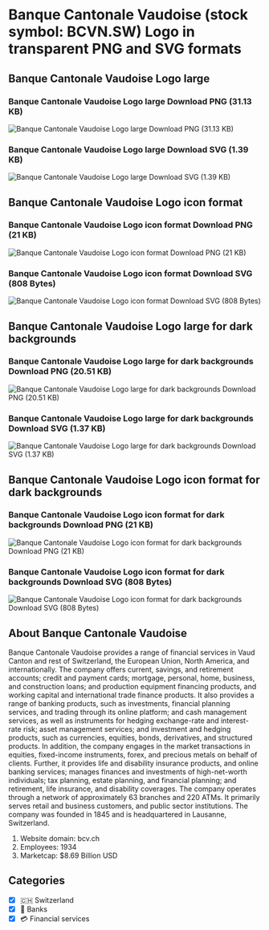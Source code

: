 # Banque Cantonale Vaudoise (stock symbol: BCVN.SW) Logo in transparent PNG and SVG formats

## Banque Cantonale Vaudoise Logo large

### Banque Cantonale Vaudoise Logo large Download PNG (31.13 KB)

![Banque Cantonale Vaudoise Logo large Download PNG (31.13 KB)](/img/orig/BCVN.SW_BIG-a46c77c1.png)

### Banque Cantonale Vaudoise Logo large Download SVG (1.39 KB)

![Banque Cantonale Vaudoise Logo large Download SVG (1.39 KB)](/img/orig/BCVN.SW_BIG-cead6d45.svg)

## Banque Cantonale Vaudoise Logo icon format

### Banque Cantonale Vaudoise Logo icon format Download PNG (21 KB)

![Banque Cantonale Vaudoise Logo icon format Download PNG (21 KB)](/img/orig/BCVN.SW-cd3a8556.png)

### Banque Cantonale Vaudoise Logo icon format Download SVG (808 Bytes)

![Banque Cantonale Vaudoise Logo icon format Download SVG (808 Bytes)](/img/orig/BCVN.SW-ecffc2dd.svg)

## Banque Cantonale Vaudoise Logo large for dark backgrounds

### Banque Cantonale Vaudoise Logo large for dark backgrounds Download PNG (20.51 KB)

![Banque Cantonale Vaudoise Logo large for dark backgrounds Download PNG (20.51 KB)](/img/orig/BCVN.SW_BIG.D-06866034.png)

### Banque Cantonale Vaudoise Logo large for dark backgrounds Download SVG (1.37 KB)

![Banque Cantonale Vaudoise Logo large for dark backgrounds Download SVG (1.37 KB)](/img/orig/BCVN.SW_BIG.D-33fca699.svg)

## Banque Cantonale Vaudoise Logo icon format for dark backgrounds

### Banque Cantonale Vaudoise Logo icon format for dark backgrounds Download PNG (21 KB)

![Banque Cantonale Vaudoise Logo icon format for dark backgrounds Download PNG (21 KB)](/img/orig/BCVN.SW.D-b8964f32.png)

### Banque Cantonale Vaudoise Logo icon format for dark backgrounds Download SVG (808 Bytes)

![Banque Cantonale Vaudoise Logo icon format for dark backgrounds Download SVG (808 Bytes)](/img/orig/BCVN.SW.D-03c89ff7.svg)

## About Banque Cantonale Vaudoise

Banque Cantonale Vaudoise provides a range of financial services in Vaud Canton and rest of Switzerland, the European Union, North America, and internationally. The company offers current, savings, and retirement accounts; credit and payment cards; mortgage, personal, home, business, and construction loans; and production equipment financing products, and working capital and international trade finance products. It also provides a range of banking products, such as investments, financial planning services, and trading through its online platform; and cash management services, as well as instruments for hedging exchange-rate and interest-rate risk; asset management services; and investment and hedging products, such as currencies, equities, bonds, derivatives, and structured products. In addition, the company engages in the market transactions in equities, fixed-income instruments, forex, and precious metals on behalf of clients. Further, it provides life and disability insurance products, and online banking services; manages finances and investments of high-net-worth individuals; tax planning, estate planning, and financial planning; and retirement, life insurance, and disability coverages. The company operates through a network of approximately 63 branches and 220 ATMs. It primarily serves retail and business customers, and public sector institutions. The company was founded in 1845 and is headquartered in Lausanne, Switzerland.

1. Website domain: bcv.ch
2. Employees: 1934
3. Marketcap: $8.69 Billion USD


## Categories
- [x] 🇨🇭 Switzerland
- [x] 🏦 Banks
- [x] 💳 Financial services
